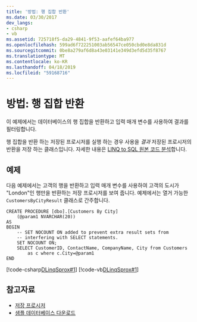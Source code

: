 ```yaml
---
title: '방법: 행 집합 반환'
ms.date: 03/30/2017
dev_langs:
- csharp
- vb
ms.assetid: 725718f5-da29-4841-9f53-aafef64ba977
ms.openlocfilehash: 599ad6f722251003ab56547ce050cbd0e8da831d
ms.sourcegitcommit: 0be8a279af6d8a43e03141e349d3efd5d35f8767
ms.translationtype: MT
ms.contentlocale: ko-KR
ms.lasthandoff: 04/18/2019
ms.locfileid: "59168716"
---
```

# <a name="how-to-return-rowsets"></a>방법: 행 집합 반환
이 예제에서는 데이터베이스의 행 집합을 반환하고 입력 매개 변수를 사용하여 결과를 필터링합니다.  
  
 행 집합을 반환 하는 저장된 프로시저를 실행 하는 경우 사용을 *결과* 저장된 프로시저의 반환을 저장 하는 클래스입니다. 자세한 내용은 [LINQ to SQL 원본 코드 분석](../../../../../../docs/framework/data/adonet/sql/linq/analyzing-linq-to-sql-source-code.md)합니다.  
  
## <a name="example"></a>예제  
 다음 예제에서는 고객의 행을 반환하고 입력 매개 변수를 사용하여 고객의 도시가 "London"인 행만을 반환하는 저장 프로시저를 보여 줍니다. 예제에서는 열거 가능한 `CustomersByCityResult` 클래스로 간주합니다.  
  
```  
CREATE PROCEDURE [dbo].[Customers By City]  
    (@param1 NVARCHAR(20))  
AS  
BEGIN  
    -- SET NOCOUNT ON added to prevent extra result sets from  
    -- interfering with SELECT statements.  
    SET NOCOUNT ON;  
    SELECT CustomerID, ContactName, CompanyName, City from Customers  
        as c where c.City=@param1  
END  
```  
  
 [!code-csharp[DLinqSprox#1](../../../../../../samples/snippets/csharp/VS_Snippets_Data/DLinqSprox/cs/northwind-sprox.cs#1)]
 [!code-vb[DLinqSprox#1](../../../../../../samples/snippets/visualbasic/VS_Snippets_Data/DLinqSprox/vb/northwind-sprox.vb#1)]  
  
## <a name="see-also"></a>참고자료

- [저장 프로시저](../../../../../../docs/framework/data/adonet/sql/linq/stored-procedures.md)
- [샘플 데이터베이스 다운로드](../../../../../../docs/framework/data/adonet/sql/linq/downloading-sample-databases.md)
